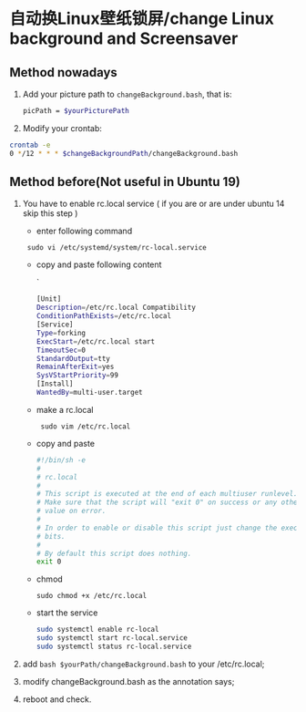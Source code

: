 # 自动换Linux壁纸锁屏/change Linux background and Screensaver

## Method nowadays

1. Add your picture path to `changeBackground.bash`, that is:

   ```bash
   picPath = $yourPicturePath
   ```

   

2. Modify your crontab:

```bash
crontab -e
0 */12 * * * $changeBackgroundPath/changeBackground.bash
```



## Method before(Not useful in Ubuntu 19)

1. You have to enable rc.local service ( if you are or are under ubuntu 14 skip this step )

   - enter following command

   ` sudo vi /etc/systemd/system/rc-local.service`

   - copy and paste following content

     `

     ```bash
     [Unit]
     Description=/etc/rc.local Compatibility
     ConditionPathExists=/etc/rc.local
     [Service]
     Type=forking
     ExecStart=/etc/rc.local start
     TimeoutSec=0
     StandardOutput=tty
     RemainAfterExit=yes
     SysVStartPriority=99
     [Install]
     WantedBy=multi-user.target
     ```

   - make a rc.local

     ` sudo vim /etc/rc.local`

   - copy and paste

     ```bash
     #!/bin/sh -e
     #
     # rc.local
     #
     # This script is executed at the end of each multiuser runlevel.
     # Make sure that the script will "exit 0" on success or any other
     # value on error.
     #
     # In order to enable or disable this script just change the execution
     # bits.
     #
     # By default this script does nothing.
     exit 0
     ```

   - chmod

     `sudo chmod +x /etc/rc.local`

   - start the service

     ```bash
     sudo systemctl enable rc-local
     sudo systemctl start rc-local.service
     sudo systemctl status rc-local.service
     ```

2. add `bash $yourPath/changeBackground.bash` to your /etc/rc.local;

3. modify changeBackground.bash as the annotation says;

4. reboot and check.
